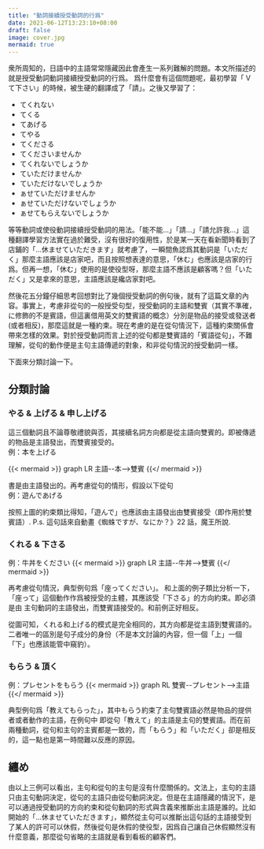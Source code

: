 ```yaml
---
title: "動詞接續授受動詞的行爲"
date: 2021-06-12T13:23:10+08:00
draft: false
image: cover.jpg
mermaid: true
---
```


衆所周知的，日語中的主語常常隱藏因此會產生一系列難解的問題。本文所描述的就是授受動詞動詞接續授受動詞的行爲。
爲什麼會有這個問題呢，最初學習「 V て下さい」的時候，被生硬的翻譯成了「請」。之後又學習了：

- てくれない
- てくる
- てあげる
- てやる
- てくださる
- てくださいませんか
- てくれないでしょうか
- ていただけませんか
- ていただけないでしょうか
- ぁせていただけませんか
- ぁせていただけないでしょうか
- ぁせてもらえないでしょうか
  
等等動詞或使役動詞接續授受動詞的用法。「能不能...」「請...」「請允許我...」這種翻譯學習方法實在過於難受，沒有很好的復用性，於是某一天在看新聞時看到了店鋪的「...休ませていただきます」就考慮了，一瞬間魚認爲其動詞是「いただく」那麼主語應該是店家吧，而且按照想表達的意思，「休む」也應該是店家的行爲。但再一想，「休む」使用的是使役型呀，那麼主語不應該是顧客嗎？但「いただく」又是拿來的意思，主語應該是纔店家對吧。

然後花五分鐘仔細思考回想對比了幾個授受動詞的例句後，就有了這篇文章的內容。事實上，考慮非從句的一般授受句型，授受動詞的主語和雙賓（其實不準確，に修飾的不是賓語，但這裏借用英文的雙賓語的概念）分別是物品的接受或發送者(或者相反)，那麼這就是一種約束。現在考慮的是在從句情況下，這種約束關係會帶來怎樣的效果。對於授受動詞而言上述的從句都是雙賓語的「賓語從句」，不難理解，從句的動作便是主句主語傳遞的對象，和非從句情況的授受動詞一樣。

下面來分類討論一下。

## 分類討論

### やる & 上げる & 申し上げる

這三個動詞且不論尊敬禮貌與否，其接續名詞方向都是從主語向雙賓的。即被傳遞的物品是主語發出，而雙賓接受的。  
例：本を上げる

{{< mermaid >}}
graph LR
    主語--本-->雙賓
{{</ mermaid >}}

書是由主語發出的。再考慮從句的情形，假設以下從句  
例：遊んであげる

按照上圖的約束類比得知，「遊んで」也應該由主語發出由雙賓接受（即作用於雙賓語）.
P.s. 這句話來自動畫《蜘蛛ですが、なにか？》22 話，魔王所說.

### くれる & 下さる

例：牛丼をください
{{< mermaid >}}
graph LR
    主語--牛丼-->雙賓
{{</ mermaid >}}

再考慮從句情況，典型例句爲「座ってください」。
和上面的例子類比分析一下，「座って」這個動作作爲被授受的主體，其應該受「下さる」的方向約束。即必須是由
主句動詞的主語發出，而雙賓語接受的。和前例正好相反。

從圖可知，くれる和上げる的模式是完全相同的，其方向都是從主語到雙賓語的。二者唯一的區別是句子成分的身份（不是本文討論的內容，但一個「上」一個「下」也應該能管中窺豹）。

### もらう & 頂く

例：プレセントをもらう
{{< mermaid >}}
graph RL
    雙賓--プレセント-->主語
{{</ mermaid >}}

典型例句爲「教えてもらった」，其中もらう約束了主句雙賓語必然是物品的提供者或者動作的主語，在例句中
即從句「教えて」的主語是主句的雙賓語。而在前兩種動詞，從句和主句的主賓都是一致的，而「もらう」和「いただく」卻是相反的，這一點也是第一時間難以反應的原因。

## 纏め

由以上三例可以看出，主句和從句的主句是沒有什麼關係的。文法上，主句的主語只由主句動詞決定，從句的主語只由從句動詞決定。但是在主語隱藏的情況下，是可以通過授受動詞的方向約束和從句動詞的形式與含義來推斷出主語是誰的。比如開始的「...休ませていただきます」，顯然從主句可以推斷出這句話的主語接受到了某人的許可可以休假，然後從句是休假的使役型，因爲自己讓自己休假顯然沒有什麼意義，那麼從句省略的主語就是看到看板的顧客們。